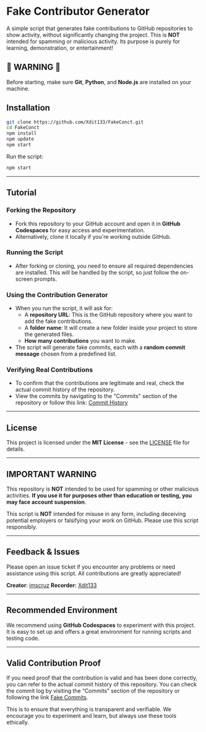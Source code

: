 # Fake Contributor Generator

A simple script that generates fake contributions to GitHub repositories to show activity, without significantly changing the project. This is **NOT** intended for spamming or malicious activity. Its purpose is purely for learning, demonstration, or entertainment!

## 🚨 WARNING 🚨
Before starting, make sure **Git**, **Python**, and **Node.js** are installed on your machine.

## Installation
```bash
git clone https://github.com/Xdit133/FakeConct.git
cd FakeConct
npm install
npm update
npm start
```


Run the script:
```bash
npm start
```

---

## Tutorial

### Forking the Repository
- Fork this repository to your GitHub account and open it in **GitHub Codespaces** for easy access and experimentation.
- Alternatively, clone it locally if you're working outside GitHub.

### Running the Script
- After forking or cloning, you need to ensure all required dependencies are installed. This will be handled by the script, so just follow the on-screen prompts.

### Using the Contribution Generator
- When you run the script, it will ask for:
  - A **repository URL**: This is the GitHub repository where you want to add the fake contributions.
  - A **folder name**: It will create a new folder inside your project to store the generated files.
  - **How many contributions** you want to make.
- The script will generate fake commits, each with a **random commit message** chosen from a predefined list.

### Verifying Real Contributions
- To confirm that the contributions are legitimate and real, check the actual commit history of the repository.
- View the commits by navigating to the "Commits" section of the repository or follow this link: [Commit History](<https://github.com/imscruz/FakeConc/commits/main/>)

---

## License

This project is licensed under the **MIT License** - see the [LICENSE](LICENSE) file for details.

---

## IMPORTANT WARNING

This repository is **NOT** intended to be used for spamming or other malicious activities. **If you use it for purposes other than education or testing, you may face account suspension**.

This script is **NOT** intended for misuse in any form, including deceiving potential employers or falsifying your work on GitHub. Please use this script responsibly.  

---  

## Feedback & Issues

Please open an issue ticket if you encounter any problems or need assistance using this script. All contributions are greatly appreciated!

**Creator**: [imscruz](https://github.com/imscruz)
**Recorder:** [Xdit133](https://github.com/Xdit133)

---

## Recommended Environment

We recommend using **GitHub Codespaces** to experiment with this project. It is easy to set up and offers a great environment for running scripts and testing code.

---

## Valid Contribution Proof

If you need proof that the contribution is valid and has been done correctly, you can refer to the actual commit history of this repository. You can check the commit log by visiting the “Commits” section of the repository or following the link [Fake Commits](<https://github.com/imscruz/FakeConc/commits/main/>).

This is to ensure that everything is transparent and verifiable. We encourage you to experiment and learn, but always use these tools ethically.
